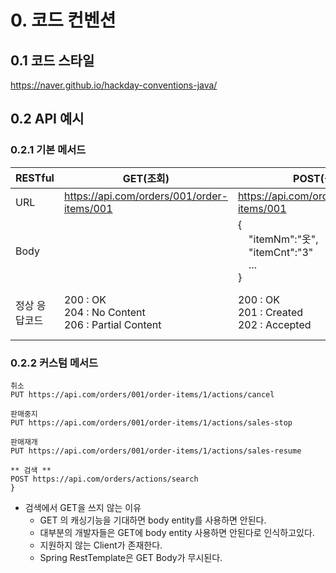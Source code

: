# 0. 코드 컨벤션
## 0.1 코드 스타일
https://naver.github.io/hackday-conventions-java/

## 0.2 API 예시
### 0.2.1 기본 메서드

|RESTful|GET(조회)|POST(생성)|PUT(전체수정)|PATCH(부분수정)|DELETE(삭제)|
|------|---|---|---|---|---|
|URL|https://api.com/orders/001/order-items/001|https://api.com/orders/001/order-items/001|https://api.com/orders/001/order-items/001|https://api.com/orders/001/order-items/001|https://api.com/orders/001/order-items/001|
|Body||{<br>&nbsp;&nbsp;&nbsp;&nbsp;"itemNm":"옷",<br>&nbsp;&nbsp;&nbsp;&nbsp;"itemCnt":"3"<br>&nbsp;&nbsp;&nbsp;&nbsp;...<br>}|{<br>&nbsp;&nbsp;&nbsp;&nbsp;"itemNm":"옷",<br>&nbsp;&nbsp;&nbsp;&nbsp;"itemCnt":"3"<br>&nbsp;&nbsp;&nbsp;&nbsp;...<br>}|{<br>&nbsp;&nbsp;&nbsp;&nbsp;"itemNm":"옷2"<br>}||
|정상 응답코드|200 : OK<br>204 : No Content<br>206 : Partial Content|200 : OK<br>201 : Created<br>202 : Accepted|200 : OK<br>201 : Created<br>202 : Accepted<br>204 : No Content|200 : OK<br>202 : Accepted<br>204 : No Content|200 : OK<br>202 : Accepted<br>204 : No Content|

### 0.2.2 커스텀 메서드

```
취소
PUT https://api.com/orders/001/order-items/1/actions/cancel

판매중지
PUT https://api.com/orders/001/order-items/1/actions/sales-stop

판매재개
PUT https://api.com/orders/001/order-items/1/actions/sales-resume

** 검색 **
POST https://api.com/orders/actions/search
}
```
* 검색에서 GET을 쓰지 않는 이유
  * GET 의 캐싱기능을 기대하면 body entity를 사용하면 안된다.
  * 대부분의 개발자들은 GET에 body entity 사용하면 안된다로 인식하고있다.
  * 지원하지 않는 Client가 존재한다.
  * Spring RestTemplate은 GET Body가 무시된다.
